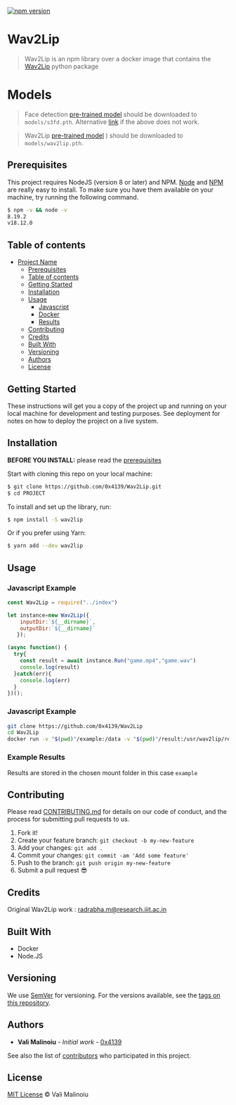 [![npm version](https://badge.fury.io/js/wav2lip.svg)](https://badge.fury.io/js/wav2lip)

# Wav2Lip

> Wav2Lip is an npm library over a docker image that contains the [Wav2Lip](https://github.com/Rudrabha/Wav2Lip) python package

# Models 

> Face detection [pre-trained model](https://www.adrianbulat.com/downloads/python-fan/s3fd-619a316812.pth) should be downloaded to `models/s3fd.pth`. Alternative [link](https://iiitaphyd-my.sharepoint.com/:u:/g/personal/prajwal_k_research_iiit_ac_in/EZsy6qWuivtDnANIG73iHjIBjMSoojcIV0NULXV-yiuiIg?e=qTasa8) if the above does not work.

> Wav2Lip [pre-trained model](https://iiitaphyd-my.sharepoint.com/:u:/g/personal/radrabha_m_research_iiit_ac_in/Eb3LEzbfuKlJiR600lQWRxgBIY27JZg80f7V9jtMfbNDaQ?e=TBFBVW) ) should be downloaded to `models/wav2lip.pth`.

## Prerequisites

This project requires NodeJS (version 8 or later) and NPM.
[Node](http://nodejs.org/) and [NPM](https://npmjs.org/) are really easy to install.
To make sure you have them available on your machine,
try running the following command.

```sh
$ npm -v && node -v
8.19.2
v18.12.0
```

## Table of contents

- [Project Name](#project-name)
  - [Prerequisites](#prerequisites)
  - [Table of contents](#table-of-contents)
  - [Getting Started](#getting-started)
  - [Installation](#installation)
  - [Usage](#usage)
    - [Javascript](#javascript-example)
    - [Docker](#docker-example)
    - [Results](#example-results)
  - [Contributing](#contributing)
  - [Credits](#credits)
  - [Built With](#built-with)
  - [Versioning](#versioning)
  - [Authors](#authors)
  - [License](#license)

## Getting Started

These instructions will get you a copy of the project up and running on your local machine for development and testing purposes. See deployment for notes on how to deploy the project on a live system.

## Installation

**BEFORE YOU INSTALL:** please read the [prerequisites](#prerequisites)

Start with cloning this repo on your local machine:

```sh
$ git clone https://github.com/0x4139/Wav2Lip.git
$ cd PROJECT
```

To install and set up the library, run:

```sh
$ npm install -S wav2lip
```

Or if you prefer using Yarn:

```sh
$ yarn add --dev wav2lip
```

## Usage


### Javascript Example


```js
const Wav2Lip = require("../index")

let instance=new Wav2Lip({
    inputDir:`${__dirname}`,
    outputDir:`${__dirname}`
   });

(async function() {
  try{
    const result = await instance.Run("game.mp4","game.wav")
    console.log(result)
  }catch(err){
    console.log(err)
  }
})();
```

### Javascript Example

```bash
git clone https://github.com/0x4139/Wav2Lip
cd Wav2Lip
docker run -v "$(pwd)"/example:/data -v "$(pwd)"/result:/usr/wav2lip/results 0x4139/wav2lip:v1 python inference.py --checkpoint_path checkpoints/wav2lip.pth --face /data/game.mp4 --audio /data/game.wav
```

### Example Results

Results are stored in the chosen mount folder in this case `example`


## Contributing

Please read [CONTRIBUTING.md](CONTRIBUTING.md) for details on our code of conduct, and the process for submitting pull requests to us.

1.  Fork it!
2.  Create your feature branch: `git checkout -b my-new-feature`
3.  Add your changes: `git add .`
4.  Commit your changes: `git commit -am 'Add some feature'`
5.  Push to the branch: `git push origin my-new-feature`
6.  Submit a pull request :sunglasses:

## Credits

Original Wav2Lip work : radrabha.m@research.iiit.ac.in
## Built With

* Docker
* Node.JS

## Versioning

We use [SemVer](http://semver.org/) for versioning. For the versions available, see the [tags on this repository](https://github.com/0x4139/Wav2Lip/tags).

## Authors

* **Vali Malinoiu** - *Initial work* - [0x4139](https://github.com/0x4139)

See also the list of [contributors](https://github.com/0x4139/Wav2Lip/contributors) who participated in this project.

## License

[MIT License](https://0x4139.mit-license.org/2019) © Vali Malinoiu